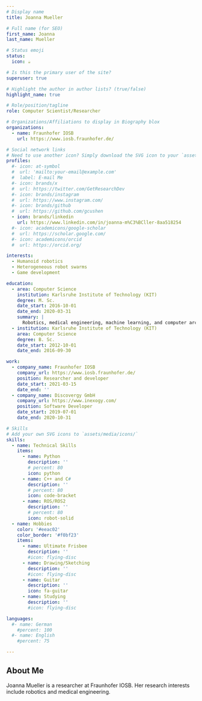 ```yaml
---
# Display name
title: Joanna Mueller

# Full name (for SEO)
first_name: Joanna
last_name: Mueller

# Status emoji
status:
  icon: ☕️

# Is this the primary user of the site?
superuser: true

# Highlight the author in author lists? (true/false)
highlight_name: true

# Role/position/tagline
role: Computer Scientist/Researcher

# Organizations/Affiliations to display in Biography blox
organizations:
  - name: Fraunhofer IOSB
    url: https://www.iosb.fraunhofer.de/

# Social network links
# Need to use another icon? Simply download the SVG icon to your `assets/media/icons/` folder.
profiles:
  #- icon: at-symbol
  #  url: 'mailto:your-email@example.com'
  #  label: E-mail Me
  #- icon: brands/x
  #  url: https://twitter.com/GetResearchDev
  #- icon: brands/instagram
  #  url: https://www.instagram.com/
  #- icon: brands/github
  #  url: https://github.com/gcushen
  - icon: brands/linkedin
    url: https://www.linkedin.com/in/joanna-m%C3%BCller-8aa518254
  #- icon: academicons/google-scholar
  #  url: https://scholar.google.com/
  #- icon: academicons/orcid
  #  url: https://orcid.org/

interests:
  - Humanoid robotics
  - Heterogeneous robot swarms
  - Game development

education:
  - area: Computer Science
    institution: Karlsruhe Institute of Technology (KIT)
    degree: M. Sc.
    date_start: 2016-10-01
    date_end: 2020-03-31
    summary: |
      Robotics, medical engineering, machine learning, and computer architecture
  - institution: Karlsruhe Institute of Technology (KIT)
    area: Computer Science
    degree: B. Sc.
    date_start: 2012-10-01
    date_end: 2016-09-30

work:
  - company_name: Fraunhofer IOSB
    company_url: https://www.iosb.fraunhofer.de/
    position: Researcher and developer
    date_start: 2021-03-15
    date_end: ''
  - company_name: Discovergy GmbH
    company_url: https://www.inexogy.com/
    position: Software Developer
    date_start: 2019-07-01
    date_end: 2020-10-31

# Skills
# Add your own SVG icons to `assets/media/icons/`
skills:
  - name: Technical Skills
    items:
      - name: Python
        description: ''
        # percent: 80
        icon: python
      - name: C++ and C#
        description: ''
        # percent: 80
        icon: code-bracket
      - name: ROS/ROS2
        description: ''
        # percent: 80
        icon: robot-solid
  - name: Hobbies
    color: '#eeac02'
    color_border: '#f0bf23'
    items:
      - name: Ultimate Frisbee
        description: ''
        #icon: flying-disc
      - name: Drawing/Sketching
        description: ''
        #icon: flying-disc
      - name: Guitar
        description: ''
        icon: fa-guitar
      - name: Studying
        description: ''
        #icon: flying-disc

languages:
  #- name: German
    #percent: 100
  #- name: English
    #percent: 75

---
```


## About Me

Joanna Mueller is a researcher at Fraunhofer IOSB. Her research interests include robotics and medical engineering.

